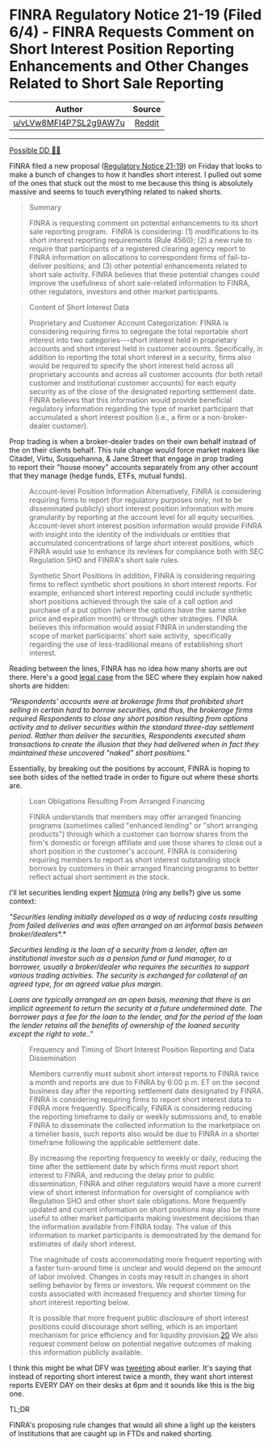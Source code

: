 FINRA Regulatory Notice 21-19 (Filed 6/4) - FINRA Requests Comment on Short Interest Position Reporting Enhancements and Other Changes Related to Short Sale Reporting
======================================================================================================================================================================

| Author       | Source       | 
| :-------------: |:-------------:|
|  [u/vLVw8MFI4P7SL2g9AW7u](https://www.reddit.com/user/vLVw8MFI4P7SL2g9AW7u/) | [Reddit](https://www.reddit.com/r/Superstonk/comments/nu28kf/finra_regulatory_notice_2119_filed_64_finra/) | 

---

[Possible DD 👨‍🔬](https://www.reddit.com/r/Superstonk/search?q=flair_name%3A%22Possible%20DD%20%F0%9F%91%A8%E2%80%8D%F0%9F%94%AC%22&restrict_sr=1)

FINRA filed a new proposal ([Regulatory Notice 21-19](https://www.finra.org/rules-guidance/notices/21-19)) on Friday that looks to make a bunch of changes to how it handles short interest. I pulled out some of the ones that stuck out the most to me because this thing is absolutely massive and seems to touch everything related to naked shorts.

> Summary
>
> FINRA is requesting comment on potential enhancements to its short sale reporting program.  FINRA is considering: (1) modifications to its short interest reporting requirements (Rule 4560); (2) a new rule to require that participants of a registered clearing agency report to FINRA information on allocations to correspondent firms of fail-to-deliver positions; and (3) other potential enhancements related to short sale activity. FINRA believes that these potential changes could improve the usefulness of short sale-related information to FINRA, other regulators, investors and other market participants.

> Content of Short Interest Data
>
> Proprietary and Customer Account Categorization: FINRA is considering requiring firms to segregate the total reportable short interest into two categories---short interest held in proprietary accounts and short interest held in customer accounts. Specifically, in addition to reporting the total short interest in a security, firms also would be required to specify the short interest held across all proprietary accounts and across all customer accounts (for both retail customer and institutional customer accounts) for each equity security as of the close of the designated reporting settlement date. FINRA believes that this information would provide beneficial regulatory information regarding the type of market participant that accumulated a short interest position (i.e., a firm or a non-broker-dealer customer).

Prop trading is when a broker-dealer trades on their own behalf instead of the on their clients behalf. This rule change would force market makers like Citadel, Virtu, Susquehanna, & Jane Street that engage in prop trading to report their "house money" accounts separately from any other account that they manage (hedge funds, ETFs, mutual funds).

> Account-level Position Information Alternatively, FINRA is considering requiring firms to report (for regulatory purposes only; not to be disseminated publicly) short interest position information with more granularity by reporting at the account level for all equity securities. Account-level short interest position information would provide FINRA with insight into the identity of the individuals or entities that accumulated concentrations of large short interest positions, which FINRA would use to enhance its reviews for compliance both with SEC Regulation SHO and FINRA's short sale rules. 
>
> Synthetic Short Positions In addition, FINRA is considering requiring firms to reflect synthetic short positions in short interest reports. For example, enhanced short interest reporting could include synthetic short positions achieved through the sale of a call option and purchase of a put option (where the options have the same strike price and expiration month) or through other strategies. FINRA believes this information would assist FINRA in understanding the scope of market participants' short sale activity,  specifically regarding the use of less-traditional means of establishing short interest.

Reading between the lines, FINRA has no idea how many shorts are out there. Here's a good [legal case](http://www.sec.gov/litigation/admin/2014/33-9522.pdf) from the SEC where they explain how naked shorts are hidden:

*"Respondents' accounts were at brokerage firms that prohibited short selling in certain hard to borrow securities, and thus, the brokerage firms required Respondents to close any short position resulting from options activity and to deliver securities within the standard three-day settlement period. Rather than deliver the securities, Respondents executed sham transactions to create the illusion that they had delivered when in fact they maintained these uncovered "naked" short positions."*

Essentially, by breaking out the positions by account, FINRA is hoping to see both sides of the netted trade in order to figure out where these shorts are.

> Loan Obligations Resulting From Arranged Financing
>
> FINRA understands that members may offer arranged financing programs (sometimes called "enhanced lending" or "short arranging products") through which a customer can borrow shares from the firm's domestic or foreign affiliate and use those shares to close out a short position in the customer's account. FINRA is considering requiring members to report as short interest outstanding stock borrows by customers in their arranged financing programs to better reflect actual short sentiment in the stock.

I'll let securities lending expert [Nomura](https://www.nomura.com/resources/europe/pdfs/equity-fianace.pdf) (ring any bells?) give us some context:

*"Securities lending initially developed as a way of* *reducing costs resulting from failed deliveries* *and was often arranged on an* *informal basis between broker/dealers**.*

*Securities lending is the loan of a security from a lender, often an institutional investor such as a pension fund or fund manager, to a borrower, usually a broker/dealer who requires the securities to support various trading activities. The security is exchanged for collateral of an agreed type, for an agreed value plus margin.*

*Loans are typically arranged on an open basis, meaning that there is an implicit agreement to return the security at a future undetermined date. The borrower pays a fee for the loan to the lender, and for the period of the loan the lender retains all the benefits of ownership of the loaned security except the right to vote.."*

> Frequency and Timing of Short Interest Position Reporting and Data Dissemination
>
> Members currently must submit short interest reports to FINRA twice a month and reports are due to FINRA by 6:00 p.m. ET on the second business day after the reporting settlement date designated by FINRA. FINRA is considering requiring firms to report short interest data to FINRA more frequently. Specifically, FINRA is considering reducing the reporting timeframe to daily or weekly submissions and, to enable FINRA to disseminate the collected information to the marketplace on a timelier basis, such reports also would be due to FINRA in a shorter timeframe following the applicable settlement date.
>
> By increasing the reporting frequency to weekly or daily, reducing the time after the settlement date by which firms must report short interest to FINRA, and reducing the delay prior to public dissemination, FINRA and other regulators would have a more current view of short interest information for oversight of compliance with Regulation SHO and other short sale obligations. More frequently updated and current information on short positions may also be more useful to other market participants making investment decisions than the information available from FINRA today. The value of this information to market participants is demonstrated by the demand for estimates of daily short interest.
>
> The magnitude of costs accommodating more frequent reporting with a faster turn-around time is unclear and would depend on the amount of labor involved. Changes in costs may result in changes in short selling behavior by firms or investors. We request comment on the costs associated with increased frequency and shorter timing for short interest reporting below.
>
> It is possible that more frequent public disclosure of short interest positions could discourage short selling, which is an important mechanism for price efficiency and for liquidity provision.[20](https://www.finra.org/rules-guidance/notices/21-19#_edn20) We also request comment below on potential negative outcomes of making this information publicly available.

I think this might be what DFV was [tweeting](https://twitter.com/TheRoaringKitty/status/1401660169579220995?s=20) about earlier. It's saying that instead of reporting short interest twice a month, they want short interest reports EVERY DAY on their desks at 6pm and it sounds like this is the big one.

TL;DR

FINRA's proposing rule changes that would all shine a light up the keisters of institutions that are caught up in FTDs and naked shorting.
